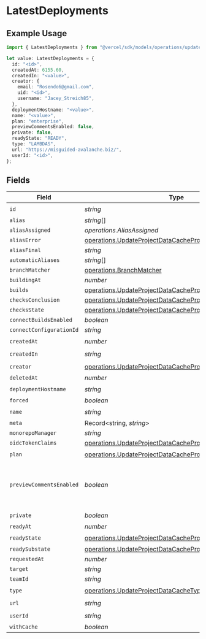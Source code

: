 # LatestDeployments

## Example Usage

```typescript
import { LatestDeployments } from "@vercel/sdk/models/operations/updateprojectdatacache.js";

let value: LatestDeployments = {
  id: "<id>",
  createdAt: 6155.60,
  createdIn: "<value>",
  creator: {
    email: "Rosendo6@gmail.com",
    uid: "<id>",
    username: "Jacey_Streich85",
  },
  deploymentHostname: "<value>",
  name: "<value>",
  plan: "enterprise",
  previewCommentsEnabled: false,
  private: false,
  readyState: "READY",
  type: "LAMBDAS",
  url: "https://misguided-avalanche.biz/",
  userId: "<id>",
};
```

## Fields

| Field                                                                                                                                  | Type                                                                                                                                   | Required                                                                                                                               | Description                                                                                                                            | Example                                                                                                                                |
| -------------------------------------------------------------------------------------------------------------------------------------- | -------------------------------------------------------------------------------------------------------------------------------------- | -------------------------------------------------------------------------------------------------------------------------------------- | -------------------------------------------------------------------------------------------------------------------------------------- | -------------------------------------------------------------------------------------------------------------------------------------- |
| `id`                                                                                                                                   | *string*                                                                                                                               | :heavy_check_mark:                                                                                                                     | N/A                                                                                                                                    |                                                                                                                                        |
| `alias`                                                                                                                                | *string*[]                                                                                                                             | :heavy_minus_sign:                                                                                                                     | N/A                                                                                                                                    |                                                                                                                                        |
| `aliasAssigned`                                                                                                                        | *operations.AliasAssigned*                                                                                                             | :heavy_minus_sign:                                                                                                                     | N/A                                                                                                                                    |                                                                                                                                        |
| `aliasError`                                                                                                                           | [operations.UpdateProjectDataCacheProjectsAliasError](../../models/operations/updateprojectdatacacheprojectsaliaserror.md)             | :heavy_minus_sign:                                                                                                                     | N/A                                                                                                                                    |                                                                                                                                        |
| `aliasFinal`                                                                                                                           | *string*                                                                                                                               | :heavy_minus_sign:                                                                                                                     | N/A                                                                                                                                    |                                                                                                                                        |
| `automaticAliases`                                                                                                                     | *string*[]                                                                                                                             | :heavy_minus_sign:                                                                                                                     | N/A                                                                                                                                    |                                                                                                                                        |
| `branchMatcher`                                                                                                                        | [operations.BranchMatcher](../../models/operations/branchmatcher.md)                                                                   | :heavy_minus_sign:                                                                                                                     | N/A                                                                                                                                    |                                                                                                                                        |
| `buildingAt`                                                                                                                           | *number*                                                                                                                               | :heavy_minus_sign:                                                                                                                     | N/A                                                                                                                                    |                                                                                                                                        |
| `builds`                                                                                                                               | [operations.UpdateProjectDataCacheProjectsBuilds](../../models/operations/updateprojectdatacacheprojectsbuilds.md)[]                   | :heavy_minus_sign:                                                                                                                     | N/A                                                                                                                                    |                                                                                                                                        |
| `checksConclusion`                                                                                                                     | [operations.UpdateProjectDataCacheProjectsChecksConclusion](../../models/operations/updateprojectdatacacheprojectschecksconclusion.md) | :heavy_minus_sign:                                                                                                                     | N/A                                                                                                                                    |                                                                                                                                        |
| `checksState`                                                                                                                          | [operations.UpdateProjectDataCacheProjectsChecksState](../../models/operations/updateprojectdatacacheprojectschecksstate.md)           | :heavy_minus_sign:                                                                                                                     | N/A                                                                                                                                    |                                                                                                                                        |
| `connectBuildsEnabled`                                                                                                                 | *boolean*                                                                                                                              | :heavy_minus_sign:                                                                                                                     | N/A                                                                                                                                    |                                                                                                                                        |
| `connectConfigurationId`                                                                                                               | *string*                                                                                                                               | :heavy_minus_sign:                                                                                                                     | N/A                                                                                                                                    |                                                                                                                                        |
| `createdAt`                                                                                                                            | *number*                                                                                                                               | :heavy_check_mark:                                                                                                                     | N/A                                                                                                                                    |                                                                                                                                        |
| `createdIn`                                                                                                                            | *string*                                                                                                                               | :heavy_check_mark:                                                                                                                     | N/A                                                                                                                                    |                                                                                                                                        |
| `creator`                                                                                                                              | [operations.UpdateProjectDataCacheProjectsCreator](../../models/operations/updateprojectdatacacheprojectscreator.md)                   | :heavy_check_mark:                                                                                                                     | N/A                                                                                                                                    |                                                                                                                                        |
| `deletedAt`                                                                                                                            | *number*                                                                                                                               | :heavy_minus_sign:                                                                                                                     | N/A                                                                                                                                    |                                                                                                                                        |
| `deploymentHostname`                                                                                                                   | *string*                                                                                                                               | :heavy_check_mark:                                                                                                                     | N/A                                                                                                                                    |                                                                                                                                        |
| `forced`                                                                                                                               | *boolean*                                                                                                                              | :heavy_minus_sign:                                                                                                                     | N/A                                                                                                                                    |                                                                                                                                        |
| `name`                                                                                                                                 | *string*                                                                                                                               | :heavy_check_mark:                                                                                                                     | N/A                                                                                                                                    |                                                                                                                                        |
| `meta`                                                                                                                                 | Record<string, *string*>                                                                                                               | :heavy_minus_sign:                                                                                                                     | N/A                                                                                                                                    |                                                                                                                                        |
| `monorepoManager`                                                                                                                      | *string*                                                                                                                               | :heavy_minus_sign:                                                                                                                     | N/A                                                                                                                                    |                                                                                                                                        |
| `oidcTokenClaims`                                                                                                                      | [operations.UpdateProjectDataCacheProjectsOidcTokenClaims](../../models/operations/updateprojectdatacacheprojectsoidctokenclaims.md)   | :heavy_minus_sign:                                                                                                                     | N/A                                                                                                                                    |                                                                                                                                        |
| `plan`                                                                                                                                 | [operations.UpdateProjectDataCacheProjectsPlan](../../models/operations/updateprojectdatacacheprojectsplan.md)                         | :heavy_check_mark:                                                                                                                     | N/A                                                                                                                                    |                                                                                                                                        |
| `previewCommentsEnabled`                                                                                                               | *boolean*                                                                                                                              | :heavy_minus_sign:                                                                                                                     | Whether or not preview comments are enabled for the deployment                                                                         | false                                                                                                                                  |
| `private`                                                                                                                              | *boolean*                                                                                                                              | :heavy_check_mark:                                                                                                                     | N/A                                                                                                                                    |                                                                                                                                        |
| `readyAt`                                                                                                                              | *number*                                                                                                                               | :heavy_minus_sign:                                                                                                                     | N/A                                                                                                                                    |                                                                                                                                        |
| `readyState`                                                                                                                           | [operations.UpdateProjectDataCacheProjectsReadyState](../../models/operations/updateprojectdatacacheprojectsreadystate.md)             | :heavy_check_mark:                                                                                                                     | N/A                                                                                                                                    |                                                                                                                                        |
| `readySubstate`                                                                                                                        | [operations.UpdateProjectDataCacheProjectsReadySubstate](../../models/operations/updateprojectdatacacheprojectsreadysubstate.md)       | :heavy_minus_sign:                                                                                                                     | N/A                                                                                                                                    |                                                                                                                                        |
| `requestedAt`                                                                                                                          | *number*                                                                                                                               | :heavy_minus_sign:                                                                                                                     | N/A                                                                                                                                    |                                                                                                                                        |
| `target`                                                                                                                               | *string*                                                                                                                               | :heavy_minus_sign:                                                                                                                     | N/A                                                                                                                                    |                                                                                                                                        |
| `teamId`                                                                                                                               | *string*                                                                                                                               | :heavy_minus_sign:                                                                                                                     | N/A                                                                                                                                    |                                                                                                                                        |
| `type`                                                                                                                                 | [operations.UpdateProjectDataCacheType](../../models/operations/updateprojectdatacachetype.md)                                         | :heavy_check_mark:                                                                                                                     | N/A                                                                                                                                    |                                                                                                                                        |
| `url`                                                                                                                                  | *string*                                                                                                                               | :heavy_check_mark:                                                                                                                     | N/A                                                                                                                                    |                                                                                                                                        |
| `userId`                                                                                                                               | *string*                                                                                                                               | :heavy_check_mark:                                                                                                                     | N/A                                                                                                                                    |                                                                                                                                        |
| `withCache`                                                                                                                            | *boolean*                                                                                                                              | :heavy_minus_sign:                                                                                                                     | N/A                                                                                                                                    |                                                                                                                                        |